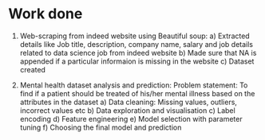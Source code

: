# Work done
1. Web-scraping from indeed website using Beautiful soup:
a) Extracted details like Job title, description, company name, salary and job details related to data science job from indeed website b) Made sure that NA is appended if a particular informaion is missing in the website c) Dataset created

2. Mental health dataset analysis and prediction:
Problem statement: To find if a patient should be treated of his/her mental illness based on the attributes in the dataset a) Data cleaning: Missing values, outliers, incorrect values etc b) Data exploration and visualisation c) Label encoding d) Feature engineering e) Model selection with parameter tuning f) Choosing the final model and prediction

